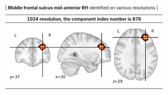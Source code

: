 


| **Middle frontal sulcus mid-anterior RH** identified on various resolutions |

| 1024 resolution, the component index number is 878|  
|:---:|  
| ![Component 1024](../1024/final/878.jpg "From component 1024: Middle frontal sulcus mid-anterior RH") |